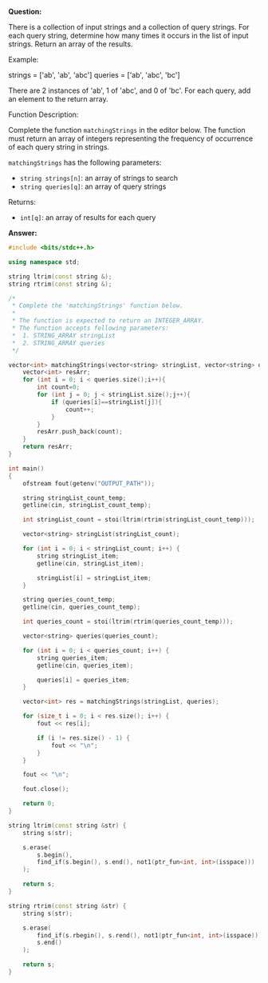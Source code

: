 **Question:**

There is a collection of input strings and a collection of query strings. For each query string, determine how many times it occurs in the list of input strings. Return an array of the results.

Example:

strings = ['ab', 'ab', 'abc']
queries = ['ab', 'abc', 'bc']

There are 2 instances of 'ab', 1 of 'abc', and 0 of 'bc'. For each query, add an element to the return array.

Function Description:

Complete the function `matchingStrings` in the editor below. The function must return an array of integers representing the frequency of occurrence of each query string in strings.

`matchingStrings` has the following parameters:

- `string strings[n]`: an array of strings to search
- `string queries[q]`: an array of query strings

Returns:

- `int[q]`: an array of results for each query

**Answer:**

```cpp
#include <bits/stdc++.h>

using namespace std;

string ltrim(const string &);
string rtrim(const string &);

/*
 * Complete the 'matchingStrings' function below.
 *
 * The function is expected to return an INTEGER_ARRAY.
 * The function accepts following parameters:
 *  1. STRING_ARRAY stringList
 *  2. STRING_ARRAY queries
 */

vector<int> matchingStrings(vector<string> stringList, vector<string> queries) {
    vector<int> resArr;
    for (int i = 0; i < queries.size();i++){
        int count=0;
        for (int j = 0; j < stringList.size();j++){
            if (queries[i]==stringList[j]){
                count++;
            }
        }
        resArr.push_back(count);
    }
    return resArr;
}

int main()
{
    ofstream fout(getenv("OUTPUT_PATH"));

    string stringList_count_temp;
    getline(cin, stringList_count_temp);

    int stringList_count = stoi(ltrim(rtrim(stringList_count_temp)));

    vector<string> stringList(stringList_count);

    for (int i = 0; i < stringList_count; i++) {
        string stringList_item;
        getline(cin, stringList_item);

        stringList[i] = stringList_item;
    }

    string queries_count_temp;
    getline(cin, queries_count_temp);

    int queries_count = stoi(ltrim(rtrim(queries_count_temp)));

    vector<string> queries(queries_count);

    for (int i = 0; i < queries_count; i++) {
        string queries_item;
        getline(cin, queries_item);

        queries[i] = queries_item;
    }

    vector<int> res = matchingStrings(stringList, queries);

    for (size_t i = 0; i < res.size(); i++) {
        fout << res[i];

        if (i != res.size() - 1) {
            fout << "\n";
        }
    }

    fout << "\n";

    fout.close();

    return 0;
}

string ltrim(const string &str) {
    string s(str);

    s.erase(
        s.begin(),
        find_if(s.begin(), s.end(), not1(ptr_fun<int, int>(isspace)))
    );

    return s;
}

string rtrim(const string &str) {
    string s(str);

    s.erase(
        find_if(s.rbegin(), s.rend(), not1(ptr_fun<int, int>(isspace))).base(),
        s.end()
    );

    return s;
}
```
